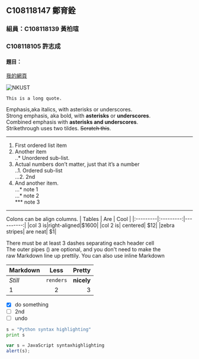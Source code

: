 <p style="display: none">
# 2021_927

## C108118147 鄭育銓

### 組員：C108118139 黃柏瑄
###      C108118105 許志成

#### 題目：

[我的網頁]()

![NKUST](https://www.nkust.edu.tw/var/file/0/1000/img/513/182513897.png "高科大")

```
This is a long quote.
```
Emphasis,aka italics, with asterisks or underscores.</br>
Strong emphasis, aka bold, with **asterisks** or **underscores**.</br>
Combined emphasis with **asterisks and underscores**.</br>
Strikethrough uses two tildes. ~~Scratch this~~.

---

1. First ordered list item</br>
2. Another item</br>
    ..* Unordered sub-list.</br>
3. Actual numbers don’t matter, just that it’s a number</br>
    ..1. Ordered sub-list</br>
    …2. 2nd</br>
4. And another item. </br>
    ...* note 1</br>
    …* note 2</br>
    *** note 3
---

Colons can be align columns.
| Tables | Are | Cool |
|:---------|:---------:|----------:|
|col 3 is|right-aligned|$1600|
|col 2 is| centered| $12|
|zebra stripes| are neat| $1|

There must be at least 3 dashes separating each header cell <br>
The outer pipes () are optional, and you don't need to make the <br>
raw Markdown line up prettily. You can also use inline Markdown <br>

| Markdown | Less | Pretty |
|:---------|:---------:|----------:|
| *Still*| `renders`| **nicely**|
|1|2|3|



- [X] do something
- [ ] 2nd
- [ ] undo

```python
s = "Python syntax highlighting"
print s
```
```js
var s = JavaScript syntaxhighlighting
alert(s);
```
</p>
